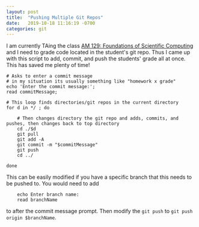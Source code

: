 ```yaml
---
layout: post
title:  "Pushing Multiple Git Repos"
date:   2019-10-18 11:16:19 -0700
categories: git
---
```


I am currently TAing the class [AM 129: Foundations of Scientific Computing](https://people.ucsc.edu/~dlee79/2019/fall/am129_209/index.html) and I need to grade code located in the student's git repo. Thus I came up with this script to add, commit, and push the students' grade all at once. This has saved me plenty of time!

```shell
# Asks to enter a commit message
# in my situation its usually something like "homework x grade"
echo 'Enter the commit message:';
read commitMessage;

# This loop finds directories/git repos in the current directory
for d in */ ; do

    # Then changes directory the git repo and adds, commits, and pushes, then changes back to top directory
    cd ./$d
    git pull
    git add -A
    git commit -m "$commitMessage"
    git push
    cd ../
    
done
```

This can be easily modified if you have a specific branch that this needs to be pushed to. You would need to add 
```shell
    echo Enter branch name:
    read branchName
```
to after the commit message prompt. Then modify the `git push` to `git push origin $branchName`.
